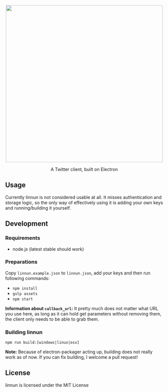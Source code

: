 <div align='center'>
  <img width=500px src='http://file.pixelde.su/linnun-logo.png'>
</div>

<p align='center'>
  A Twitter client, built on Electron
</p>

## Usage
Currently linnun is not considered usable at all. It misses authentication and storage logic,
so the only way of effectively using it is adding your own keys and running/building it yourself.

## Development

### Requirements

* node.js (latest stable should work)

### Preparations

Copy `linnun.example.json` to `linnun.json`, add your keys and then run following commands:

* `npm install`
* `gulp assets`
* `npm start`

**Information about `callback_url`:** It pretty much does not matter what URL you use here, as long
as it can hold get parameters without removing them, the client only needs to be able to grab them.

### Building linnun

`npm run build:[windows|linux|osx]`

**Note:** Because of electron-packager acting up, building does not really work as of now. If you can
fix building, I welcome a pull request!

## License

linnun is licensed under the MIT License

